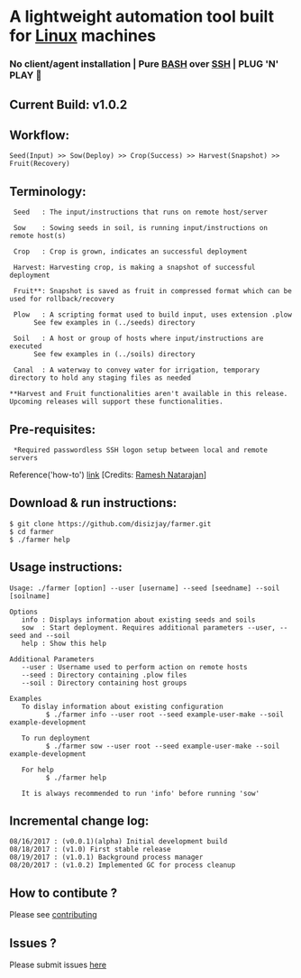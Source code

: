 # A lightweight automation tool built for [Linux](https://en.wikipedia.org/wiki/Linux) machines
### No client/agent installation | Pure [BASH](https://en.wikipedia.org/wiki/Bash_(Unix_shell)) over [SSH](https://en.wikipedia.org/wiki/Secure_Shell) | PLUG 'N' PLAY :rocket:

## Current Build: v1.0.2

## Workflow:
```
Seed(Input) >> Sow(Deploy) >> Crop(Success) >> Harvest(Snapshot) >> Fruit(Recovery)
```
## Terminology:
```
 Seed	: The input/instructions that runs on remote host/server

 Sow	: Sowing seeds in soil, is running input/instructions on remote host(s)

 Crop	: Crop is grown, indicates an successful deployment

 Harvest: Harvesting crop, is making a snapshot of successful deployment

 Fruit**: Snapshot is saved as fruit in compressed format which can be used for rollback/recovery

 Plow	: A scripting format used to build input, uses extension .plow
	  See few examples in (../seeds) directory

 Soil	: A host or group of hosts where input/instructions are executed
	  See few examples in (../soils) directory

 Canal	: A waterway to convey water for irrigation, temporary directory to hold any staging files as needed

**Harvest and Fruit functionalities aren't available in this release. Upcoming releases will support these functionalities.
```
## Pre-requisites:
```
 *Required passwordless SSH logon setup between local and remote servers
```
  Reference('how-to') [link](http://www.thegeekstuff.com/2008/11/3-steps-to-perform-ssh-login-without-password-using-ssh-keygen-ssh-copy-id) [Credits: [Ramesh Natarajan](http://www.thegeekstuff.com/about/)]

## Download & run instructions:
```
$ git clone https://github.com/disizjay/farmer.git
$ cd farmer
$ ./farmer help
```
## Usage instructions:
```
Usage: ./farmer [option] --user [username] --seed [seedname] --soil [soilname]

Options
   info : Displays information about existing seeds and soils
   sow  : Start deployment. Requires additional parameters --user, --seed and --soil
   help : Show this help

Additional Parameters
   --user : Username used to perform action on remote hosts
   --seed : Directory containing .plow files
   --soil : Directory containing host groups

Examples
   To dislay information about existing configuration
         $ ./farmer info --user root --seed example-user-make --soil example-development

   To run deployment
         $ ./farmer sow --user root --seed example-user-make --soil example-development

   For help
         $ ./farmer help

   It is always recommended to run 'info' before running 'sow'
```
## Incremental change log:
```
08/16/2017 : (v0.0.1)(alpha) Initial development build
08/18/2017 : (v1.0) First stable release
08/19/2017 : (v1.0.1) Background process manager
08/20/2017 : (v1.0.2) Implemented GC for process cleanup
```
## How to contibute ? 
Please see [contributing](https://github.com/disizjay/farmer/blob/master/CONTRIBUTING.md)

## Issues ?
Please submit issues [here](https://github.com/disizjay/farmer/issues/new)
